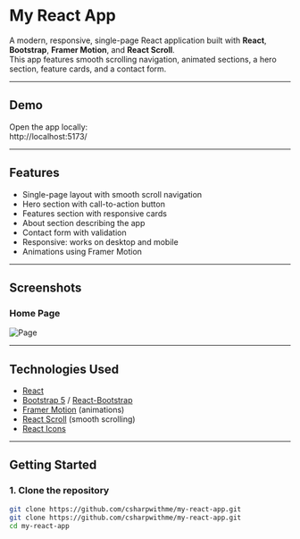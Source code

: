 # My React App

A modern, responsive, single-page React application built with **React**, **Bootstrap**, **Framer Motion**, and **React Scroll**.  
This app features smooth scrolling navigation, animated sections, a hero section, feature cards, and a contact form.  

---

## Demo

Open the app locally:  
http://localhost:5173/


---

## Features

- Single-page layout with smooth scroll navigation  
- Hero section with call-to-action button  
- Features section with responsive cards  
- About section describing the app  
- Contact form with validation  
- Responsive: works on desktop and mobile  
- Animations using Framer Motion  

---

## Screenshots

### Home Page
![Page](assets/screen1.jpg)

---

## Technologies Used

- [React](https://reactjs.org/)  
- [Bootstrap 5](https://getbootstrap.com/) / [React-Bootstrap](https://react-bootstrap.github.io/)  
- [Framer Motion](https://www.framer.com/motion/) (animations)  
- [React Scroll](https://www.npmjs.com/package/react-scroll) (smooth scrolling)  
- [React Icons](https://react-icons.github.io/react-icons/)  

---

## Getting Started

### 1. Clone the repository

```bash
git clone https://github.com/csharpwithme/my-react-app.git
git clone https://github.com/csharpwithme/my-react-app.git
cd my-react-app
